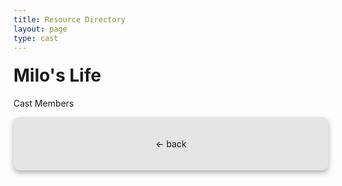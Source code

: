 ```yaml
---
title: Resource Directory
layout: page
type: cast
---
```

<style>
    hr.has-background-black {
        display: none;
    }

    h1.title {
        display: none;
    }
</style>
<link rel="stylesheet" href="https://api.scyted.tv/wave-development/dashboard/scytedtv-resources.css">
<!-- <link rel="stylesheet" href="https://api.scyted.tv/wave-development/dashboard/mobile-lock.css"> -->
<body>

<!-- <div class="mobile-error">
  <div id="error-message" style="color: red;">
    ScytedTV Resources isn't currently available to mobile users at this time.
  </div>
</div> -->

<style>

  .banner h1 {
    margin-top: 20px;
  }

  .banner input {
    display: none;
  }

  /* .category {
    position: relative;
    text-align: center;
    background-color: #E5E5E5;
    border-radius: 10px;
    box-shadow: 0 4px 8px rgba(0, 0, 0, 0.3);
    padding: 20px;
    margin-bottom: 20px;
} */

  #credits {
      display: flex;
      flex-wrap: wrap;
    }
    .category-box {
      flex: 1 1 auto;
      margin: 10px;
      background-color: #E5E5E5;
    border-radius: 10px;
    box-shadow: 0 4px 8px rgba(0, 0, 0, 0.3);
    padding: 20px;
    margin-bottom: 20px;
    }

.category {
      font-weight: bold;
    }

.back {
  margin-bottom: 20px;
    cursor: pointer;
    position: relative;
    text-align: center;
    background-color: #E5E5E5;
    border-radius: 10px;
    box-shadow: 0 4px 8px rgba(0, 0, 0, 0.3);
    padding: 20px;
}

</style>

<div class="banner">
    <h1>Milo's Life</h1>
    <p>Cast Members</p>
    <input type="text" class="search-bar" placeholder="Search shows...">
  </div>

  <div class="back" onclick="backButton()"><p>← back</p></div>

<div id="credits"></div>

  <script src="script.js"></script>

<!-- <script src="https://api.scyted.tv/wave-development/dashboard/page-loading-script.js"></script> -->
<script async src="https://www.googletagmanager.com/gtag/js?id=G-LF3ZTHGQHE"></script>

</body>

